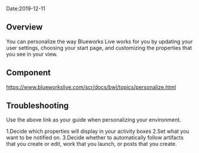Date:2019-12-11

## Overview 

You can personalize the way Blueworks Live works for you by updating your user settings, choosing your start page, and customizing the properties that you see in your view. 

## Component 

https://www.blueworkslive.com/scr/docs/bwl/topics/personalize.html 

## Troubleshooting 

Use the above link as your guide when personalizing your environment. 

1.Decide which properties will display in your activity boxes 
2.Set what you want to be notified on. 
3.Decide whether to automatically follow artifacts that you create or edit, work that you launch, or posts that you create. 
